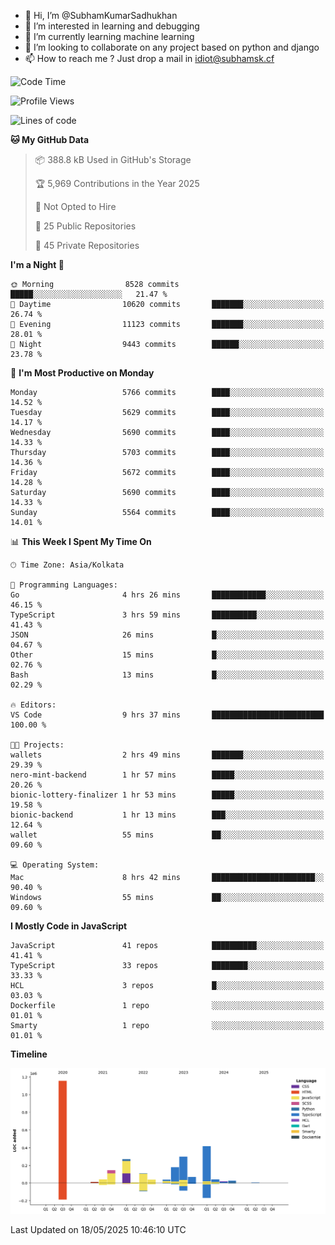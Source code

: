 - 👋 Hi, I’m @SubhamKumarSadhukhan
- 👀 I’m interested in learning and debugging
- 🌱 I’m currently learning machine learning
- 💞️ I’m looking to collaborate on any project based on python and django
- 📫 How to reach me ?
      Just drop a mail in idiot@subhamsk.cf

<!---
SubhamKumarSadhukhan/SubhamKumarSadhukhan is a ✨ special ✨ repository because its `README.md` (this file) appears on your GitHub profile.
You can click the Preview link to take a look at your changes.
--->


<!--START_SECTION:waka-->
![Code Time](http://img.shields.io/badge/Code%20Time-2%2C906%20hrs%2015%20mins-blue)

![Profile Views](http://img.shields.io/badge/Profile%20Views-1-blue)

![Lines of code](https://img.shields.io/badge/From%20Hello%20World%20I%27ve%20Written-2.9%20million%20lines%20of%20code-blue)

**🐱 My GitHub Data** 

> 📦 388.8 kB Used in GitHub's Storage 
 > 
> 🏆 5,969 Contributions in the Year 2025
 > 
> 🚫 Not Opted to Hire
 > 
> 📜 25 Public Repositories 
 > 
> 🔑 45 Private Repositories 
 > 
**I'm a Night 🦉** 

```text
🌞 Morning                8528 commits        █████░░░░░░░░░░░░░░░░░░░░   21.47 % 
🌆 Daytime                10620 commits       ███████░░░░░░░░░░░░░░░░░░   26.74 % 
🌃 Evening                11123 commits       ███████░░░░░░░░░░░░░░░░░░   28.01 % 
🌙 Night                  9443 commits        ██████░░░░░░░░░░░░░░░░░░░   23.78 % 
```
📅 **I'm Most Productive on Monday** 

```text
Monday                   5766 commits        ████░░░░░░░░░░░░░░░░░░░░░   14.52 % 
Tuesday                  5629 commits        ████░░░░░░░░░░░░░░░░░░░░░   14.17 % 
Wednesday                5690 commits        ████░░░░░░░░░░░░░░░░░░░░░   14.33 % 
Thursday                 5703 commits        ████░░░░░░░░░░░░░░░░░░░░░   14.36 % 
Friday                   5672 commits        ████░░░░░░░░░░░░░░░░░░░░░   14.28 % 
Saturday                 5690 commits        ████░░░░░░░░░░░░░░░░░░░░░   14.33 % 
Sunday                   5564 commits        ████░░░░░░░░░░░░░░░░░░░░░   14.01 % 
```


📊 **This Week I Spent My Time On** 

```text
🕑︎ Time Zone: Asia/Kolkata

💬 Programming Languages: 
Go                       4 hrs 26 mins       ████████████░░░░░░░░░░░░░   46.15 % 
TypeScript               3 hrs 59 mins       ██████████░░░░░░░░░░░░░░░   41.43 % 
JSON                     26 mins             █░░░░░░░░░░░░░░░░░░░░░░░░   04.67 % 
Other                    15 mins             █░░░░░░░░░░░░░░░░░░░░░░░░   02.76 % 
Bash                     13 mins             █░░░░░░░░░░░░░░░░░░░░░░░░   02.29 % 

🔥 Editors: 
VS Code                  9 hrs 37 mins       █████████████████████████   100.00 % 

🐱‍💻 Projects: 
wallets                  2 hrs 49 mins       ███████░░░░░░░░░░░░░░░░░░   29.39 % 
nero-mint-backend        1 hr 57 mins        █████░░░░░░░░░░░░░░░░░░░░   20.26 % 
bionic-lottery-finalizer 1 hr 53 mins        █████░░░░░░░░░░░░░░░░░░░░   19.58 % 
bionic-backend           1 hr 13 mins        ███░░░░░░░░░░░░░░░░░░░░░░   12.64 % 
wallet                   55 mins             ██░░░░░░░░░░░░░░░░░░░░░░░   09.60 % 

💻 Operating System: 
Mac                      8 hrs 42 mins       ███████████████████████░░   90.40 % 
Windows                  55 mins             ██░░░░░░░░░░░░░░░░░░░░░░░   09.60 % 
```

**I Mostly Code in JavaScript** 

```text
JavaScript               41 repos            ██████████░░░░░░░░░░░░░░░   41.41 % 
TypeScript               33 repos            ████████░░░░░░░░░░░░░░░░░   33.33 % 
HCL                      3 repos             █░░░░░░░░░░░░░░░░░░░░░░░░   03.03 % 
Dockerfile               1 repo              ░░░░░░░░░░░░░░░░░░░░░░░░░   01.01 % 
Smarty                   1 repo              ░░░░░░░░░░░░░░░░░░░░░░░░░   01.01 % 
```



**Timeline**

![Lines of Code chart](https://raw.githubusercontent.com/SubhamKumarSadhukhan/SubhamKumarSadhukhan/main/assets/bar_graph.png)


 Last Updated on 18/05/2025 10:46:10 UTC
<!--END_SECTION:waka-->
